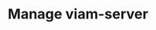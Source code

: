 ---
title: "Manage viam-server"
linkTitle: "Manage"
weight: 30
simple_list: false
type: docs
draft: false
---